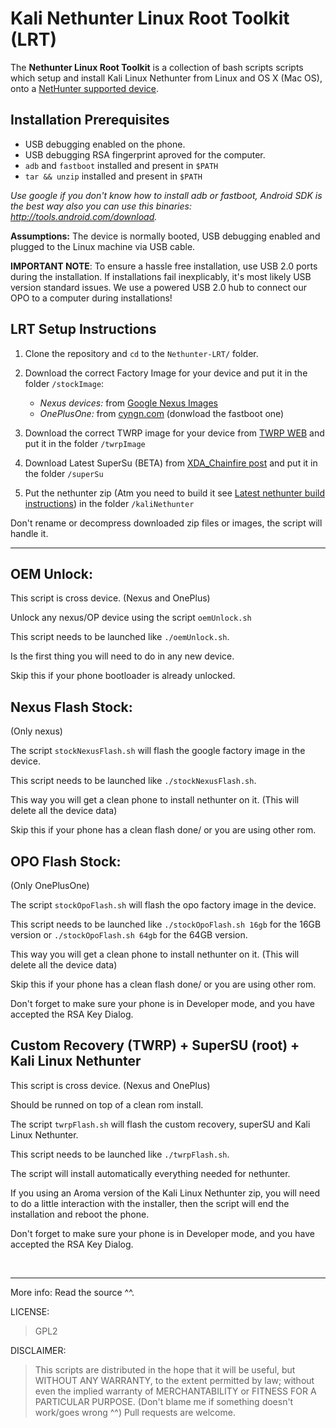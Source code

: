 # Kali Nethunter Linux Root Toolkit (LRT)


The **Nethunter Linux Root Toolkit** is a collection of bash scripts scripts which setup and install Kali Linux Nethunter from Linux and OS X (Mac OS), onto a [NetHunter supported device](https://github.com/offensive-security/kali-nethunter/wiki#10-supported-devices-and-roms).


## Installation Prerequisites

 - USB debugging enabled on the phone.
 - USB debugging RSA fingerprint aproved for the computer.
 - `adb` and `fastboot` installed and present in `$PATH`
 - `tar && unzip` installed and present in `$PATH`
 
*Use google if you don't know how to install adb or fastboot, Android SDK is the best way also you can use this binaries: http://tools.android.com/download.*

**Assumptions:** The device is normally booted, USB debugging enabled and plugged to the Linux machine via USB cable.

**IMPORTANT NOTE**: To ensure a hassle free installation, use USB 2.0 ports during the installation. If installations fail inexplicably, it's most likely USB version standard issues. We use a powered USB 2.0 hub to connect our OPO to a computer during installations!

## LRT Setup Instructions

1. Clone the repository and `cd` to the `Nethunter-LRT/` folder.

2. Download the correct Factory Image for your device and put it in the folder `/stockImage`:
    -  *Nexus devices:* from [Google Nexus Images](https://developers.google.com/android/nexus/images?hl=en)
    -  *OnePlusOne:* from [cyngn.com](https://cyngn.com/support) (donwload the fastboot one)
 
3. Download the correct TWRP image for your device from [TWRP WEB](https://twrp.me/Devices/) and put it in the folder `/twrpImage`

4. Download Latest SuperSu (BETA) from [XDA_Chainfire post](http://forum.xda-developers.com/showpost.php?p=64161125&postcount=3) and put it in the folder `/superSu`

5. Put the nethunter zip (Atm you need to build it see [Latest nethunter build instructions](https://github.com/offensive-security/kali-nethunter/tree/newinstaller-fj/AnyKernel2)) in the folder `/kaliNethunter`

Don't rename or decompress downloaded zip files or images, the script will handle it.


-----------------


OEM Unlock:
---------------
This script is cross device. (Nexus and OnePlus)

Unlock any nexus/OP device using the script `oemUnlock.sh`

This script needs to be launched like `./oemUnlock.sh`.

Is the first thing you will need to do in any new device.

Skip this if your phone bootloader is already unlocked.


Nexus Flash Stock:
---------------
(Only nexus)

The script `stockNexusFlash.sh` will flash the google factory image in the device. 

This script needs to be launched like `./stockNexusFlash.sh`.

This way you will get a clean phone to install nethunter on it. (This will delete all the device data)

Skip this if your phone has a clean flash done/ or you are using other rom.


OPO Flash Stock:
---------------
(Only OnePlusOne)

The script `stockOpoFlash.sh` will flash the opo factory image in the device. 

This script needs to be launched like `./stockOpoFlash.sh 16gb` for the 16GB version or `./stockOpoFlash.sh 64gb` for the 64GB version.

This way you will get a clean phone to install nethunter on it. (This will delete all the device data)

Skip this if your phone has a clean flash done/ or you are using other rom.

Don't forget to make sure your phone is in Developer mode, and you have accepted the RSA Key Dialog.

Custom Recovery (TWRP) + SuperSU (root) + Kali Linux Nethunter
-------------------------------------

This script is cross device. (Nexus and OnePlus)

Should be runned on top of a clean rom install.

The script `twrpFlash.sh`  will flash the custom recovery, superSU and Kali Linux Nethunter.

This script needs to be launched like `./twrpFlash.sh`.

The script will install automatically everything needed for nethunter.

If you using an Aroma version of the Kali Linux Nethunter zip, you will need to do a little interaction with the installer,
then the script will end the installation and reboot the phone.

Don't forget to make sure your phone is in Developer mode, and you have accepted the RSA Key Dialog.


<br>
<hr>

More info: Read the source ^^.

LICENSE: 

> GPL2

DISCLAIMER: 

> This scripts are distributed in the hope that it will be useful, but WITHOUT ANY WARRANTY, to the extent permitted by law; without even the implied warranty of MERCHANTABILITY or FITNESS FOR A PARTICULAR PURPOSE. (Don't blame me if something doesn't work/goes wrong ^^) Pull requests are welcome.
